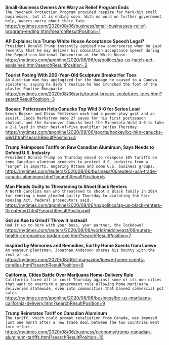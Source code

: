 **Small-Business Owners Are Wary as Relief Program Ends**\
`The Paycheck Protection Program provided respite for hard-hit small businesses, but it is ending soon. With no word on further government help, owners worry about their fate.`\
https://nytimes.com/2020/08/06/business/small-businesses-relief-program-ending.html?searchResultPosition=1

**AP Explains: Is a Trump White House Acceptance Speech Legal?**\
`President Donald Trump instantly ignited new controversy when he said recently that he may deliver his nomination acceptance speech during the Republican National Convention at the White House.`\
https://nytimes.com/aponline/2020/08/06/us/politics/ap-us-hatch-act-explained.html?searchResultPosition=2

**Tourist Posing With 200-Year-Old Sculpture Breaks Her Toes**\
`An Austrian man has apologized for the damage he caused to a Canova sculpture, saying he didn’t realize he had crunched the foot of the plaster Pauline Bonaparte.`\
https://nytimes.com/2020/08/06/arts/tourist-breaks-sculptures-toes.html?searchResultPosition=3

**Boeser, Pettersson Help Canucks Top Wild 3-0 for Series Lead**\
`Brock Boeser and Elias Petterson each had a power-play goal and an assist, Jacob Markstrom made 27 saves for his first postseason shutout, and the Vancouver Canucks beat the Minnesota Wild 3-0 to take a 2-1 lead in their best-of-five qualifier series Thursday.`\
https://nytimes.com/aponline/2020/08/06/sports/hockey/bc-hkn-canucks-wild.html?searchResultPosition=4

**Trump Reimposes Tariffs on Raw Canadian Aluminum, Says Needs to Defend U.S. Industry**\
`President Donald Trump on Thursday moved to reimpose 10% tariffs on some Canadian aluminum products to protect U.S. industry from a "surge" in imports, angering Ottawa and some U.S. business groups.`\
https://nytimes.com/reuters/2020/08/06/business/06reuters-usa-trade-canada-aluminum.html?searchResultPosition=5

**Man Pleads Guilty to Threatening to Shoot Black Renters**\
`A North Carolina man who threatened to shoot a Black family in 2014 for renting a home pleaded guilty Thursday to violating the Fair Housing Act, federal prosecutors said.`\
https://nytimes.com/aponline/2020/08/06/us/politics/ap-us-black-renters-threatened.html?searchResultPosition=6

**Got an Axe to Grind? Throw It Instead!**\
`Had it up to here with your boss, your partner, the lockdown?`\
https://nytimes.com/reuters/2020/08/06/world/middleeast/06reuters-health-coronavirus-jordan-axe.html?searchResultPosition=7

**Inspired by Memories and Remedies, Earthy Home Scents from Loewe**\
`An amateur plantsman, Jonathan Anderson shares his bounty with the rest of us.`\
https://nytimes.com/2020/08/06/t-magazine/loewe-home-scents-candles.html?searchResultPosition=8

**California, Cities Battle Over Marijuana Home-Delivery Rule**\
`California faced off in court Thursday against some of its own cities that want to overturn a government rule allowing home marijuana deliveries statewide, even into communities that banned commercial pot sales. `\
https://nytimes.com/aponline/2020/08/06/business/bc-us-marijuana-california-delivery.html?searchResultPosition=9

**Trump Reinstates Tariff on Canadian Aluminum**\
`The tariff, which could prompt retaliation from Canada, was imposed just one month after a new trade deal between the two countries went into effect.`\
https://nytimes.com/2020/08/06/business/economy/trump-canadian-aluminum-tariffs.html?searchResultPosition=10

